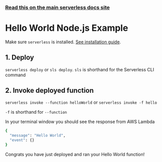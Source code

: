 <!--
title: Hello World Node.js Example
menuText: Hello World Node.js Example
description: Create a Node.js Hello World Lambda function
layout: Doc
-->

<!-- DOCS-SITE-LINK:START automatically generated  -->
### [Read this on the main serverless docs site](https://www.serverless.com/framework/docs/providers/aws/examples/hello-world/node/)
<!-- DOCS-SITE-LINK:END -->

# Hello World Node.js Example

Make sure `serverless` is installed. [See installation guide](../../../guide/installation.md).

## 1. Deploy

`serverless deploy` or `sls deploy`. `sls` is shorthand for the Serverless CLI command

## 2. Invoke deployed function

`serverless invoke --function helloWorld` or `serverless invoke -f hello`

`-f` is shorthand for `--function`

In your terminal window you should see the response from AWS Lambda

```bash
{
  "message": "Hello World",
  "event": {}
}
```

Congrats you have just deployed and ran your Hello World function!

